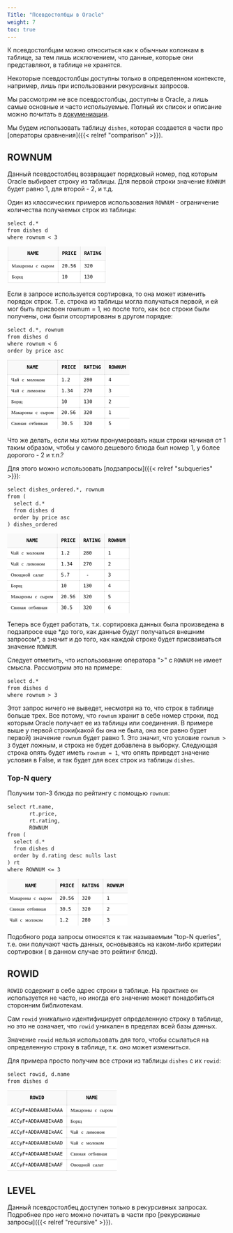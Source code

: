 ```yaml
---
Title: "Псевдостолбцы в Oracle"
weight: 7
toc: true
---
```


К псевдостолбцам можно относиться как к обычным колонкам в таблице, за
тем лишь исключением, что данные, которые они представляют, в таблице не
хранятся.

Некоторые псевдостолбцы доступны только в определенном контексте,
например, лишь при использовании рекурсивных запросов.

Мы рассмотрим не все псевдостолбцы, доступны в Oracle, а лишь самые
основные и часто используемые. Полный их список и описание можно
почитать в
[докумениации](https://docs.oracle.com/cd/B19306_01/server.102/b14200/pseudocolumns.htm).

Мы будем использовать таблицу `dishes`, которая создается в части про
[операторы сравнения]({{< relref "comparison" >}}).

## ROWNUM

Данный псевдостолбец возвращает порядковый номер, под которым Oracle
выбирает строку из таблицы. Для первой строки значение `ROWNUM` будет
равно 1, для второй - 2, и т.д.

Один из классических примеров использования `ROWNUM` - ограничение
количества получаемых строк из таблицы:

    select d.*
    from dishes d
    where rownum < 3

![](/img/11_pseudocolumns/rownum_less_3.png)

Если в запросе используется сортировка, то она может изменить порядок
строк. Т.е. строка из таблицы могла получаться первой, и ей мог быть
присвоен rownum = 1, но после того, как все строки были получены, они
были отсортированы в другом порядке:

    select d.*, rownum
    from dishes d
    where rownum < 6
    order by price asc

![](/img/11_pseudocolumns/rownum_order_by.png)

Что же делать, если мы хотим пронумеровать наши строки начиная от 1
таким образом, чтобы у самого дешевого блюда был номер 1, у более
дорогого - 2 и т.п.?

Для этого можно использовать [подзапросы]({{< relref "subqueries" >}}):

    select dishes_ordered.*, rownum
    from (
      select d.*
      from dishes d
      order by price asc
    ) dishes_ordered

![](/img/11_pseudocolumns/rownum_ordered.png)

Теперь все будет работать, т.к. сортировка данных была произведена в
подзапросе еще \*до того, как данные будут получаться внешним
запросом\*, а значит и до того, как каждой строке будет присваиваться
значение `ROWNUM`.

Следует отметить, что использование оператора ">" с `ROWNUM` не имеет
смысла. Рассмотрим это на примере:

    select d.*
    from dishes d
    where rownum > 3

Этот запрос ничего не выведет, несмотря на то, что строк в таблице
больше трех. Все потому, что `rownum` хранит в себе номер строки, под
которым Oracle получает ее из таблицы или соединения. В примере выше у
первой строки(какой бы она не была, она все равно будет первой) значение
`rownum` будет равно 1. Это значит, что условие `rownum > 3` будет
ложным, и строка не будет добавлена в выборку. Следующая строка опять
будет иметь `rownum = 1`, что опять приведет значение условия в False, и
так будет для всех строк из таблицы `dishes`.

### Top-N query

Получим топ-3 блюда по рейтингу с помощью `rownum`:

    select rt.name,
           rt.price,
           rt.rating,
           ROWNUM
    from (
      select d.*
      from dishes d
      order by d.rating desc nulls last
    ) rt
    where ROWNUM <= 3

![](/img/11_pseudocolumns/rownum_topn.png)

Подобного рода запросы относятся к так называемым "top-N queries", т.е.
они получают часть данных, основываясь на каком-либо критерии сортировки
( в данном случае это рейтинг блюд).

## ROWID

`ROWID` содержит в себе адрес строки в таблице. На практике он
используется не часто, но иногда его значение может понадобиться
сторонним библиотекам.

Сам `rowid` уникально идентифицирует определенную строку в таблице, но
это не означает, что `rowid` уникален в пределах всей базы данных.

Значение `rowid` нельзя использовать для того, чтобы ссылаться на
определенную строку в таблице, т.к. оно может измениться.

Для примера просто получим все строки из таблицы `dishes` с их `rowid`:

    select rowid, d.name
    from dishes d

![](/img/11_pseudocolumns/rowid.png)

## LEVEL

Данный псевдостолбец доступен только в рекурсивных запросах. Подробнее
про него можно почитать в части про
[рекурсивные запросы]({{< relref "recursive" >}}).
